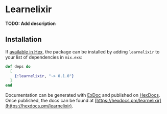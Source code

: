 # Learnelixir

**TODO: Add description**

## Installation

If [available in Hex](https://hex.pm/docs/publish), the package can be installed
by adding `learnelixir` to your list of dependencies in `mix.exs`:

```elixir
def deps do
  [
    {:learnelixir, "~> 0.1.0"}
  ]
end
```

Documentation can be generated with [ExDoc](https://github.com/elixir-lang/ex_doc)
and published on [HexDocs](https://hexdocs.pm). Once published, the docs can
be found at [https://hexdocs.pm/learnelixir](https://hexdocs.pm/learnelixir).

